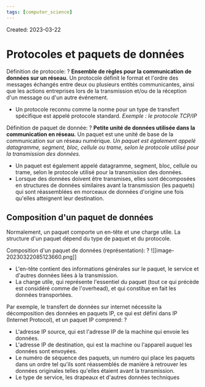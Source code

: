 ```yaml
---
tags: [computer_science] 
---
```

Created: 2023-03-22

# Protocoles et paquets de données

Définition de protocole:
?
**Ensemble de règles pour la communication de données sur un réseau.** Un protocole définit le format et l'ordre des messages échangés entre deux ou plusieurs entités communicantes, ainsi que les actions entreprises lors de la transmission et/ou de la réception d'un message ou d'un autre événement.
- Un protocole reconnu comme la norme pour un type de transfert spécifique est appelé protocole standard. *Exemple : le protocole TCP/IP*
<!--SR:!2024-01-21,84,204-->

Définition de paquet de donnée:
?
**Petite unité de données utilisée dans la communication en réseau.** Un paquet est une unité de base de la communication sur un réseau numérique. *Un paquet est également appelé datagramme, segment, bloc, cellule ou trame, selon le protocole utilisé pour la transmission des données.*
- Un paquet est également appelé datagramme, segment, bloc, cellule ou trame, selon le protocole utilisé pour la transmission des données.
- Lorsque des données doivent être transmises, elles sont décomposées en structures de données similaires avant la transmission (les paquets) qui sont réassemblées en morceaux de données d'origine une fois qu'elles atteignent leur destination.
<!--SR:!2024-03-27,193,210-->

## Composition d'un paquet de données
Normalement, un paquet comporte un en-tête et une charge utile. La structure d'un paquet dépend du type de paquet et du protocole. 

Composition d'un paquet de données (représentation):
?
![[image-20230322085123660.png]]
- L'en-tête contient des informations générales sur le paquet, le service et d'autres données liées à la transmission.
- La charge utile, qui représente l'essentiel du paquet (tout ce qui précède est considéré comme de l'overhead), et qui constitue en fait les données transportées.
<!--SR:!2024-03-09,183,210-->

Par exemple, le transfert de données sur internet nécessite la décomposition des données en paquets IP, ce qui est défini dans IP (Internet Protocol), et un paquet IP comprend:
?
- L'adresse IP source, qui est l'adresse IP de la machine qui envoie les données.
- L'adresse IP de destination, qui est la machine ou l'appareil auquel les données sont envoyées.
- Le numéro de séquence des paquets, un numéro qui place les paquets dans un ordre tel qu'ils sont réassemblés de manière à retrouver les données originales telles qu'elles étaient avant la transmission.
- Le type de service, les drapeaux et d'autres données techniques
<!--SR:!2024-01-25,59,170-->